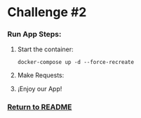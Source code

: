 # Challenge #2

### Run App Steps:

1. Start the container:

    `docker-compose up -d --force-recreate`

2. Make Requests:


3. ¡Enjoy our App!

### [Return to README](README.md)